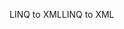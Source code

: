 <span data-ttu-id="37c19-101">LINQ to XML</span><span class="sxs-lookup"><span data-stu-id="37c19-101">LINQ to XML</span></span>
